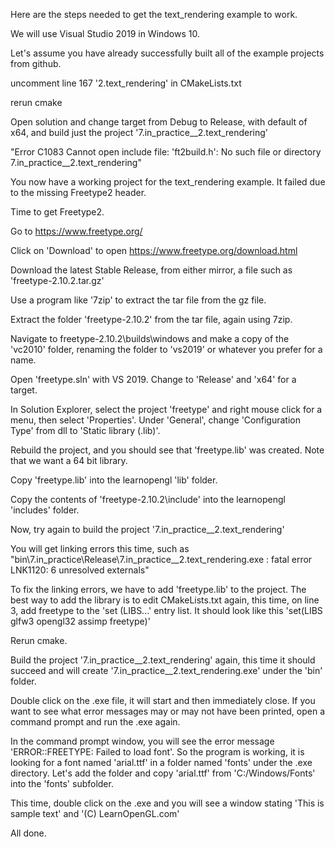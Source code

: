 Here are the steps needed to get the text_rendering example to work.  

We will use Visual Studio 2019 in Windows 10.

Let's assume you have already successfully built all of the example projects from github.

uncomment line 167 '2.text_rendering' in CMakeLists.txt

rerun cmake

Open solution and change target from Debug to Release, with default of x64, and build just the project '7.in_practice__2.text_rendering'

"Error	C1083	Cannot open include file: 'ft2build.h': No such file or directory	7.in_practice__2.text_rendering"

You now have a working project for the text_rendering example.  It failed due to the missing Freetype2 header.

Time to get Freetype2.

Go to https://www.freetype.org/

Click on 'Download' to open https://www.freetype.org/download.html

Download the latest Stable Release, from either mirror, a file such as 'freetype-2.10.2.tar.gz'

Use a program like '7zip' to extract the tar file from the gz file.

Extract the folder 'freetype-2.10.2' from the tar file, again using 7zip.

Navigate to freetype-2.10.2\builds\windows and make a copy of the 'vc2010' folder, renaming the folder to 'vs2019' or whatever you prefer for a name.

Open 'freetype.sln' with VS 2019.  Change to 'Release' and 'x64' for a target.

In Solution Explorer, select the project 'freetype' and right mouse click for a menu, then select 'Properties'.  Under 'General', change 'Configuration Type' from dll to 'Static library (.lib)'.

Rebuild the project, and you should see that 'freetype.lib' was created.  Note that we want a 64 bit library.

Copy 'freetype.lib' into the learnopengl 'lib' folder.

Copy the contents of 'freetype-2.10.2\include' into the learnopengl 'includes' folder.

Now, try again to build the project '7.in_practice__2.text_rendering'

You will get linking errors this time, such as "bin\7.in_practice\Release\7.in_practice__2.text_rendering.exe : fatal error LNK1120: 6 unresolved externals"

To fix the linking errors, we have to add 'freetype.lib' to the project.  The best way to add the library is to edit CMakeLists.txt again, this time, on line 3, add freetype to the 'set (LIBS...' entry list. It should look like this 'set(LIBS glfw3 opengl32 assimp freetype)' 

Rerun cmake.

Build the project '7.in_practice__2.text_rendering' again, this time it should succeed and will create '7.in_practice__2.text_rendering.exe' under the 'bin' folder.

Double click on the .exe file, it will start and then immediately close.  If you want to see what error messages may or may not have been printed, open a command prompt and run the .exe again.

In the command prompt window, you will see the error message 'ERROR::FREETYPE: Failed to load font'.  So the program is working, it is looking for a font named 'arial.ttf' in a folder named 'fonts' under the .exe directory.  Let's add the folder and copy 'arial.ttf' from 'C:/Windows/Fonts' into the 'fonts' subfolder.  

This time, double click on the .exe and you will see a window stating 'This is sample text' and '(C) LearnOpenGL.com'

All done.









